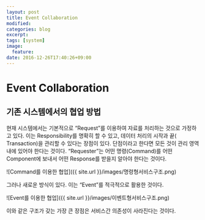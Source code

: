```yaml
---
layout: post
title: Event Collaboration
modified:
categories: blog
excerpt:
tags: [system]
image:
  feature:
date: 2016-12-26T17:40:26+09:00
---
```


# Event Collaboration

## 기존 시스템에서의 협업 방법

현재 시스템에서는 기본적으로 “Request”를 이용하여 자료를 처리하는 것으로 가정하고 있다.  이는 Responsibility를 명확히 할 수 있고, 데이터 처리의 시작과 끝( Transaction)을 관리할 수 있다는 장점이 있다. 단점이라고 한다면 모든 것이 관리 영역내에 있어야 한다는 것이다. “Requester”는 어떤 명령(Command)를 어떤 Component에 보내서 어떤 Response를 받을지 알아야 한다는 것이다. 

![Command를 이용한 협업]({{ site.url }}/images/명령형서비스구조.png)

그러나 새로운 방식이 있다. 이는 “Event”를 적극적으로 활용한 것이다.

![Event를 이용한 협업]({{ site.url }}/images/이벤트형서비스구조.png)

이와 같은 구조가 갖는 가장 큰 장점은 서비스간 의존성이 사라진다는 것이다.
